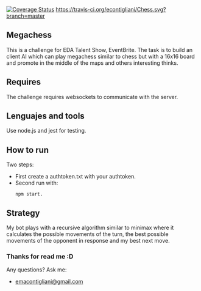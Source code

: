 [![Coverage Status](https://coveralls.io/repos/github/econtigliani/Chess/badge.svg?branch=master)](https://coveralls.io/github/econtigliani/Chess?branch=master)
https://travis-ci.org/econtigliani/Chess.svg?branch=master

## Megachess
This is a challenge for EDA Talent Show, EventBrite. The task is to build an client AI which can play megachess
similar to chess but with a 16x16 board and promote in the middle of the maps and others interesting thinks.

## Requires
The challenge requires websockets to communicate with the server.

## Lenguajes and tools
Use node.js and jest for testing.

## How to run
Two steps:
* First create a authtoken.txt with your authtoken.
* Second run with:
    ```
    npm start.
    ```
## Strategy
My bot plays with a recursive algorithm similar to minimax where it calculates the possible movements of the turn, the best possible movements of the opponent in response and my best next move.

### Thanks for read me :D
Any questions? Ask me:
* emacontigliani@gmail.com
